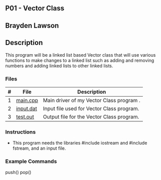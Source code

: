 ## P01 - Vector Class
## Brayden Lawson
## Description 

This program will be a linked list based Vector class that will use various functions
to make changes to a linked list such as adding and removing numbers and adding linked lists to other linked lists.

### Files

|   #   | File     | Description                      |
| :---: | -------- | -------------------------------- |
|   1   | [main.cpp](https://github.com/bglawson1001/2143-OOP-Lawson/blob/main/Assignments/P01/main.cpp) | Main driver of my Vector Class program . |
|   2  |   [input.dat](https://github.com/bglawson1001/2143-OOP-Lawson/blob/main/Assignments/P01/input.dat)| Input file used for Vector Class program.
|   3   | [test.out](https://github.com/bglawson1001/2143-OOP-Lawson/blob/main/Assignments/P01/test.out)| Output file for the Vector Class program.

### Instructions

- This program needs the libraries #include iostream and
#include fstream, and an input file.

### Example Commands

push()
pop()
